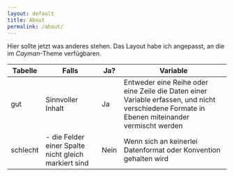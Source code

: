 ```yaml
---
layout: default
title: About
permalink: /about/
---
```


Hier sollte jetzt was anderes stehen. Das Layout habe ich angepasst, an die im *Cayman*-Theme verfügbaren.

| Tabelle  | Falls                                                | Ja?  | Variable                                                                                                                                     |
| -------- | ---------------------------------------------------- | ---- | -------------------------------------------------------------------------------------------------------------------------------------------- |
| gut      | Sinnvoller Inhalt                                    | Ja   | Entweder eine Reihe oder eine Zeile die Daten einer Variable erfassen, und nicht verschiedene Formate in Ebenen miteinander vermischt werden |
| schlecht | - die Felder einer Spalte nicht gleich markiert sind | Nein | Wenn sich an keinerlei Datenformat oder Konvention gehalten wird                                                                             |
